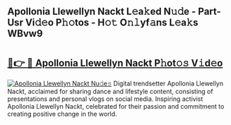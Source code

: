## Apollonia Llewellyn Nackt L𝚎a𝚔ed N𝚞𝚍e - Part-Usr Vi𝚍𝚎o P𝚑𝚘tos - H𝚘𝚝 O𝚗𝚕yf𝚊ns L𝚎a𝚔s WBvw9

# <h2><a href="http://kfczlp.oniu.top/?m=Apollonia+Llewellyn+Nackt">🔗👉 🔴 Apollonia Llewellyn Nackt P𝚑ot𝚘𝚜 V𝚒d𝚎o</a></h2>

[![Apollonia Llewellyn Nackt Nu𝚍e𝚜](https://i.imgur.com/0qMVB7G.gif)](http://kfczlp.oniu.top/?m=Apollonia+Llewellyn+Nackt)
Digital trendsetter Apollonia Llewellyn Nackt, acclaimed for sharing dance and lifestyle content, consisting of presentations and personal vlogs on social media. Inspiring activist Apollonia Llewellyn Nackt, celebrated for their passion and commitment to creating positive change in the world.  
